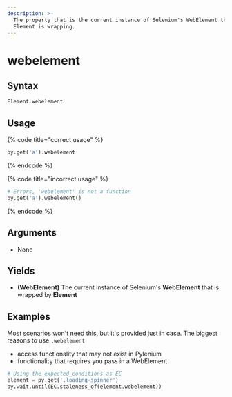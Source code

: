 ```yaml
---
description: >-
  The property that is the current instance of Selenium's WebElement that
  Element is wrapping.
---
```


# webelement

## Syntax

```python
Element.webelement
```

## Usage

{% code title="correct usage" %}
```python
py.get('a').webelement
```
{% endcode %}

{% code title="incorrect usage" %}
```python
# Errors, 'webelement' is not a function
py.get('a').webelement()
```
{% endcode %}

## Arguments

* None

## Yields

* **\(WebElement\)** The current instance of Selenium's **WebElement** that is wrapped by **Element**

## Examples

Most scenarios won't need this, but it's provided just in case. The biggest reasons to use `.webelement`

* access functionality that may not exist in Pylenium
* functionality that requires you pass in a WebElement

```python
# Using the expected_conditions as EC
element = py.get('.loading-spinner')
py.wait.until(EC.staleness_of(element.webelement))
```

